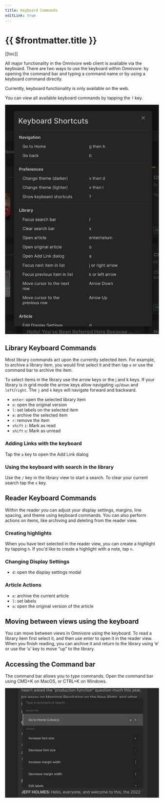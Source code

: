 ```yaml
---
title: Keyboard Commands
editLink: true
---
```


# {{ $frontmatter.title }}

[[toc]]

All major functionality in the Omnivore web client is available via the keyboard. There are two ways to use the keyboard within Omnivore: by opening the command bar and typing a command name or by using a keyboard command directly.

Currently, keyboard functionality is only available on the web.

You can view all available keyboard commands by tapping the `?` key.

![List of keyboard commands](./images/web-keyboard-commands.png)

## Library Keyboard Commands

Most library commands act upon the currently selected item. For example, to archive a library item, you would first select it and then tap `e` or use the command bar to archive the item.

To select items in the library use the arrow keys or the j and k keys. If your library is in grid mode the arrow keys allow navigating `up`/`down` and `left`/`right`. The `j` and `k` keys will navigate forward and backward.

- `enter`: open the selected library item
- `o`: open the original version
- `l`: set labels on the selected item
- `e`: archive the selected item
- `r`: remove the item
- `shift` `i`: Mark as read
- `shift` `u`: Mark as unread

### Adding Links with the keyboard

Tap the `a` key to open the Add Link dialog

### Using the keyboard with search in the library

Use the `/` key in the library view to start a search. To clear your current search tap the `x` key.

## Reader Keyboard Commands

Within the reader you can adjust your display settings, margins, line spacing, and theme using keyboard commands. You can also perform actions on items, like archiving and deleting from the reader view.

### Creating highlights

When you have text selected in the reader view, you can create a highlight by tapping `h`. If you'd like to create a highlight with a note, tap `n`.

### Changing Display Settings

- `d`: open the display settings modal

### Article Actions

- `e`: archive the current article
- `l`: set labels
- `o`: open the original version of the article

## Moving between views using the keyboard

You can move between views in Omnivore using the keyboard. To read a library item first select it, and then use enter to open it in the reader view. When you finish reading, you can archive it and return to the library using ‘e’ or use the ‘u’ key to move “up” to the library.

## Accessing the Command bar

The command bar allows you to type commands. Open the command bar using CMD+K on MacOS, or CTRL+K on Windows.

![Command Bar](./images/web-command-bar.png)
